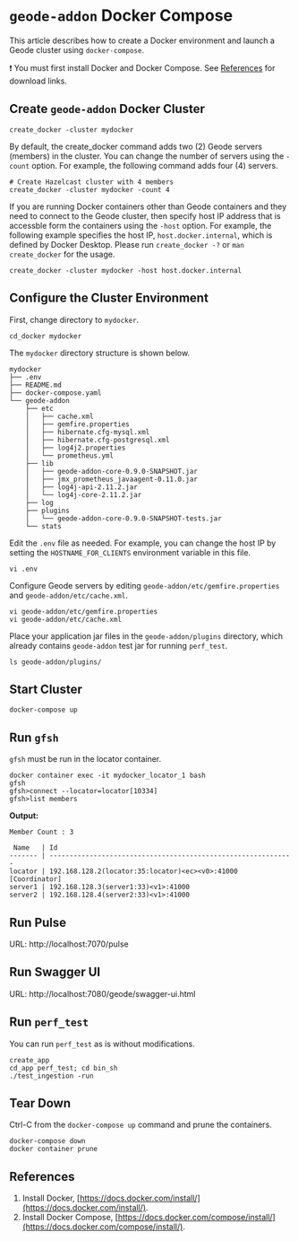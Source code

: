 # `geode-addon` Docker Compose

This article describes how to create a Docker environment and launch a Geode cluster using `docker-compose`.

:exclamation: You must first install Docker and Docker Compose. See [References](#References) for download links.

## Create `geode-addon` Docker Cluster

```console
create_docker -cluster mydocker
```

By default, the create_docker command adds two (2) Geode servers (members) in the cluster. You can change the number of servers using the `-count` option. For example, the following command adds four (4) servers.

```console
# Create Hazelcast cluster with 4 members
create_docker -cluster mydocker -count 4
```

If you are running Docker containers other than Geode containers and they need to connect to the Geode cluster, then specify host IP address that is accessble form the containers using the `-host` option. For example, the following example specifies the host IP, `host.docker.internal`, which is defined by Docker Desktop. Please run `create_docker -?` or `man create_docker` for the usage.

```console
create_docker -cluster mydocker -host host.docker.internal
```

## Configure the Cluster Environment

First, change directory to `mydocker`. 

```console
cd_docker mydocker
```

The `mydocker` directory structure is shown below.

```console
mydocker
├── .env
├── README.md
├── docker-compose.yaml
└── geode-addon
    ├── etc
    │   ├── cache.xml
    │   ├── gemfire.properties
    │   ├── hibernate.cfg-mysql.xml
    │   ├── hibernate.cfg-postgresql.xml
    │   ├── log4j2.properties
    │   └── prometheus.yml
    ├── lib
    │   ├── geode-addon-core-0.9.0-SNAPSHOT.jar
    │   ├── jmx_prometheus_javaagent-0.11.0.jar
    │   ├── log4j-api-2.11.2.jar
    │   └── log4j-core-2.11.2.jar
    ├── log
    ├── plugins
    │   └── geode-addon-core-0.9.0-SNAPSHOT-tests.jar
    └── stats
```

Edit the `.env` file as needed. For example, you can change the host IP by setting the `HOSTNAME_FOR_CLIENTS` environment variable in this file.

```console
vi .env
```

Configure Geode servers by editing `geode-addon/etc/gemfire.properties` and `geode-addon/etc/cache.xml`.

```console
vi geode-addon/etc/gemfire.properties
vi geode-addon/etc/cache.xml
```

Place your application jar files in the `geode-addon/plugins` directory, which already contains `geode-addon` test jar for running `perf_test`. 

```console
ls geode-addon/plugins/
```

## Start Cluster

```console
docker-compose up
```

## Run `gfsh`

`gfsh` must be run in the locator container.

```console
docker container exec -it mydocker_locator_1 bash
gfsh
gfsh>connect --locator=locator[10334]
gfsh>list members
```

**Output:**

```console
Member Count : 3

 Name   | Id
------- | -------------------------------------------------------------
locator | 192.168.128.2(locator:35:locator)<ec><v0>:41000 [Coordinator]
server1 | 192.168.128.3(server1:33)<v1>:41000
server2 | 192.168.128.4(server2:33)<v1>:41000
```

## Run Pulse

URL: http://localhost:7070/pulse

## Run Swagger UI

URL: http://localhost:7080/geode/swagger-ui.html

## Run `perf_test`

You can run `perf_test` as is without modifications.

```console
create_app
cd_app perf_test; cd bin_sh
./test_ingestion -run
```

## Tear Down

Ctrl-C from the `docker-compose up` command and prune the containers.

```console
docker-compose down
docker container prune
```

## References
1. Install Docker, [https://docs.docker.com/install/](https://docs.docker.com/install/).
2. Install Docker Compose, [https://docs.docker.com/compose/install/](https://docs.docker.com/compose/install/). 
